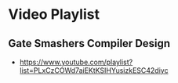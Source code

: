 # Video Playlist
## Gate Smashers Compiler Design
- https://www.youtube.com/playlist?list=PLxCzCOWd7aiEKtKSIHYusizkESC42diyc
